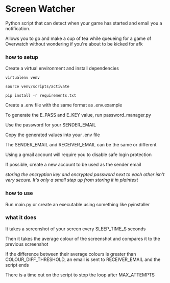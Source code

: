 # Screen Watcher

Python script that can detect when your game has started and email you a notification.

Allows you to go and make a cup of tea while queueing for a game of Overwatch without wondering if you're about to be kicked for afk


### how to setup

Create a virtual environment and install dependencies

```
virtualenv venv

source venv/scripts/activate 

pip install -r requirements.txt
```

Create a .env file with the same format as .env.example

To generate the E_PASS and E_KEY value, run password_manager.py

Use the password for your SENDER_EMAIL

Copy the generated values into your .env file

The SENDER_EMAIL and RECEIVER_EMAIL can be the same or different

Using a gmail account will require you to disable safe login protection

If possible, create a new account to be used as the sender email


*storing the encryption key and encrypted password next to each other isn't very secure. It's only a small step up from storing it in plaintext*

### how to use 

Run main.py or create an executable using something like pyinstaller

### what it does

It takes a screenshot of your screen every SLEEP_TIME_S seconds

Then it takes the average colour of the screenshot and compares it to the previous screenshot

If the difference between their average colours is greater than COLOUR_DIFF_THRESHOLD, an email is sent to RECEIVER_EMAIL and the script ends

There is a time out on the script to stop the loop after MAX_ATTEMPTS





